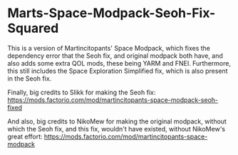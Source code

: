 # Marts-Space-Modpack-Seoh-Fix-Squared
This is a version of Martincitopants' Space Modpack, which fixes the dependency error that the Seoh fix, and original modpack both have, and also adds some extra QOL mods, these being YARM and FNEI. Furthermore, this still includes the Space Exploration Simplified fix, which is also present in the Seoh fix.

Finally, big credits to Slikk for making the Seoh fix:
https://mods.factorio.com/mod/martincitopants-space-modpack-seoh-fixed

And also, big credits to NikoMew for making the original modpack, without which the Seoh fix, and this fix, wouldn't have existed, without NikoMew's great effort:
https://mods.factorio.com/mod/martincitopants-space-modpack
